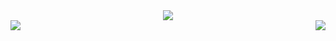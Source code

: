<div align="center"><img src="https://github-profile-trophy.vercel.app/?username=HELLMAKER0001&theme=dracula"></div>
<img align="left" src="https://github-readme-stats.vercel.app/api?username=HELLMAKER0001&theme=tokyonight"><img align="right" src="https://github-readme-stats.vercel.app/api/top-langs/?username=HELLMAKER0001&theme=tokyonight&hide=batchfile">
